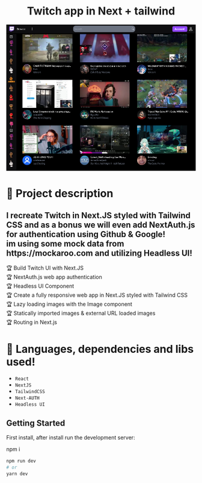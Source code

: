 <h1 align="center"> Twitch app in Next + tailwind </h1>

![Homepage image here](.github/index.png)

# :hammer: Project description

<h2> 
I recreate Twitch in Next.JS styled with Tailwind CSS and as a bonus we will even add NextAuth.js for authentication using Github & Google! <br>im using some mock data from <a>https://mockaroo.com </a> and utilizing Headless UI!
</h2>

🏆 Build Twitch UI with Next.JS <br>
🏆 NextAuth.js web app authentication<br>
🏆 Headless UI Component<br>
🏆 Create a fully responsive web app in Next.JS styled with Tailwind CSS<br>
🏆 Lazy loading images with the Image component<br>
🏆 Statically imported images & external URL loaded images<br>
🏆 Routing in Next.js<br>

# :wrench: Languages, dependencies and libs used!

- `React`
- `NextJS`
- `TailwindCSS`
- `Next-AUTH`
- `Headless UI`













## Getting Started

First install, after install run the development server:

npm i

```bash
npm run dev
# or
yarn dev
```

